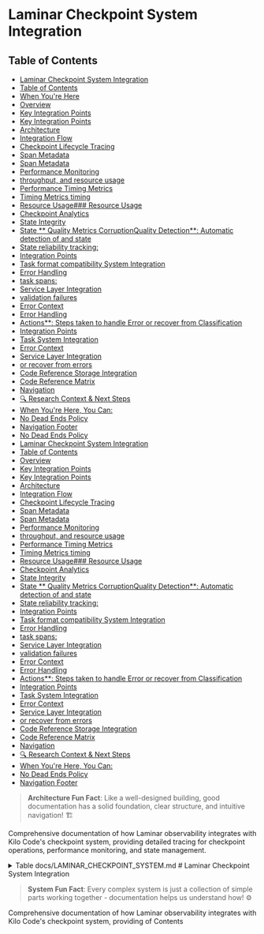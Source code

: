 # Laminar Checkpoint System Integration

## Table of Contents

* [Laminar Checkpoint System Integration](#laminar-checkpoint-system-integration)
* [Table of Contents](#table-of-contents)
* [When You're Here](#when-youre-here)
* [Overview](#overview)
* [Key Integration Points](#key-integration-points)
* [Key Integration Points](#key-integration-points)
* [Architecture](#architecture)
* [Integration Flow](#integration-flow)
* [Checkpoint Lifecycle Tracing](#checkpoint-lifecycle-tracing)
* [Span Metadata](#span-metadata)
* [Span Metadata](#span-metadata)
* [Performance Monitoring](#performance-monitoring)
* [throughput, and resource usage](#throughput-and-resource-usage)
* [Performance Timing Metrics](#performance-timing-metrics)
* [Timing Metrics timing](#timing-metrics-timing)
* [Resource Usage### Resource Usage](#resource-usage-resource-usage)
* [Checkpoint Analytics](#checkpoint-analytics)
* [State Integrity](#state-integrity)
* [State \*\* Quality Metrics CorruptionQuality Detection\*\*: Automatic detection of and state](#state-quality-metrics-corruptionquality-detection-automatic-detection-of-and-state)
* [State reliability tracking:](#state-reliability-tracking)
* [Integration Points](#integration-points)
* [Task format compatibility System Integration](#task-format-compatibility-system-integration)
* [Error Handling](#error-handling)
* [task spans:](#task-spans)
* [Service Layer Integration](#service-layer-integration)
* [validation failures](#validation-failures)
* [Error Context](#error-context)
* [Error Handling](#error-handling)
* [Actions\*\*: Steps taken to handle Error or recover from Classification](#actions-steps-taken-to-handle-error-or-recover-from-classification)
* [Integration Points](#integration-points)
* [Task System Integration](#task-system-integration)
* [Error Context](#error-context)
* [Service Layer Integration](#service-layer-integration)
* [or recover from errors](#or-recover-from-errors)
* [Code Reference Storage Integration](#code-reference-storage-integration)
* [Code Reference Matrix](#code-reference-matrix)
* [Navigation](#navigation)
* [🔍 Research Context & Next Steps](#-research-context--next-steps)
* [When You're Here, You Can:](#when-youre-here-you-can)
* [No Dead Ends Policy](#no-dead-ends-policy)
* [Navigation Footer](#navigation-footer)
* [No Dead Ends Policy](#no-dead-ends-policy)
* [Laminar Checkpoint System Integration](#laminar-checkpoint-system-integration)
* [Table of Contents](#table-of-contents)
* [Overview](#overview)
* [Key Integration Points](#key-integration-points)
* [Key Integration Points](#key-integration-points)
* [Architecture](#architecture)
* [Integration Flow](#integration-flow)
* [Checkpoint Lifecycle Tracing](#checkpoint-lifecycle-tracing)
* [Span Metadata](#span-metadata)
* [Span Metadata](#span-metadata)
* [Performance Monitoring](#performance-monitoring)
* [throughput, and resource usage](#throughput-and-resource-usage)
* [Performance Timing Metrics](#performance-timing-metrics)
* [Timing Metrics timing](#timing-metrics-timing)
* [Resource Usage### Resource Usage](#resource-usage-resource-usage)
* [Checkpoint Analytics](#checkpoint-analytics)
* [State Integrity](#state-integrity)
* [State \*\* Quality Metrics CorruptionQuality Detection\*\*: Automatic detection of and state](#state-quality-metrics-corruptionquality-detection-automatic-detection-of-and-state)
* [State reliability tracking:](#state-reliability-tracking)
* [Integration Points](#integration-points)
* [Task format compatibility System Integration](#task-format-compatibility-system-integration)
* [Error Handling](#error-handling)
* [task spans:](#task-spans)
* [Service Layer Integration](#service-layer-integration)
* [validation failures](#validation-failures)
* [Error Context](#error-context)
* [Error Handling](#error-handling)
* [Actions\*\*: Steps taken to handle Error or recover from Classification](#actions-steps-taken-to-handle-error-or-recover-from-classification)
* [Integration Points](#integration-points)
* [Task System Integration](#task-system-integration)
* [Error Context](#error-context)
* [Service Layer Integration](#service-layer-integration)
* [or recover from errors](#or-recover-from-errors)
* [Code Reference Storage Integration](#code-reference-storage-integration)
* [Code Reference Matrix](#code-reference-matrix)
* [Navigation](#navigation)
* [🔍 Research Context & Next Steps](#-research-context--next-steps)
* [When You're Here, You Can:](#when-youre-here-you-can)
* [No Dead Ends Policy](#no-dead-ends-policy)
* [Navigation Footer](#navigation-footer)

> **Architecture Fun Fact**: Like a well-designed building, good documentation has a solid
> foundation, clear structure, and intuitive navigation! 🏗️

Comprehensive documentation of how Laminar observability integrates with Kilo Code's checkpoint
system, providing detailed tracing for checkpoint operations, performance monitoring, and state
management.

<details><summary>Table<write_to_file>
<path>docs/LAMINAR_CHECKPOINT_SYSTEM.md</path>
<content>
# Laminar Checkpoint System Integration

> **System Fun Fact**: Every complex system is just a collection of simple parts working together -
> documentation helps us understand how! ⚙️

Comprehensive documentation of how Laminar observability integrates with Kilo Code's checkpoint
system, providing of Contents</summary>

* \[Overview]\(#overview detailed tracing for checkpoint operations, performance monitoring, and
  state management.

<details><summary>Table)
- Architecture
- [Checkpoint of Contents</summary>
- [Overview](#overview)
- \[Architecture]\(#architecture Lifecycle)
- Tracing]\(#checkpoint-lifecycle-tracing)
- \[ \[CheckpointPerformance Lifecycle Tracing]\(#checkpoint-lifecycle-tracing-monitoring)
  -performance-monitoring)
- \State ManagementPerformance Tracking
- Error Handling
- \[Integration Points
- Code Reference Matrix Monitoring]\(#performance-monitoring)
- State Management Tracking
- Integration Points -- Navigation

</details Error Handling
- Code Reference Matrix
- [>

Navigation]\(#navigation)

\</details## Overview

The Checkpoint>

## When You're Here

This document is part of the KiloCode project documentation. If you're not familiar with this
document's role or purpose, this section helps orient you.

* **Purpose**: \[Brief description of what this document covers]
* **Audience**: \[Who should read this document]
* **Prerequisites**: \[What you should know before reading]
* **Related Documents**: \[Links to related documentation]

## Overview

The Checkpoint System System manages task state persistence and recovery in Kilo Code. The Laminar
integration adds comprehensive observability to checkpoint manages the operations persistence and
restoration, of enabling detailed monitoring of task state save/load operations, performance
metrics, and throughout state management patterns the execution.

### Key Integration Points

* lifecycle. The Laminar integration **Operation Tracing**: Every checkpoint adds comprehensive
  observability to checkpoint operations, operation creates enabling detailed monitoring of a
  dedicated span save/load operations, performance metrics, and
* **Performance Metrics**: Save state/load timing and resource consistency usage tracking
* \*\*State.

### Key Integration Points

* **Operation Analytics**: Tracing\*\*: Every checkpoint save/load Checkpoint size, operation is
  traced frequency, and with full context
* **Performance Metrics effectiveness monitoring**: Timing
* \*\* andError Classification\*\*: resource usage Checkpoint for checkpoint operations
* \*\* failureState Validation\*\*: analysis and recovery tracking
* **Usage Patterns**: Checkpoint frequency and Tracking of state consistency and integrity
* **Error Classification**: Detailed error handling and recovery size tracking

## Architecture

````mermaid trend analysis

## Architecture

```m
graph TD
    A[Taskermaid
graph TD
    A[ Execution] --> B[Checkpoint Operation]
Task Execution    B] --> B[Checkpoint Operation --> C[Laminar Span]
    B --> C[Lamin Creation]
    C --> D[arOperation Span Creation]
    C --> D Metadata[Operation Metadata Capture]
    D --> E[ Capture]
    D --> E[Checkpoint Execution]
    E --> F[Checkpoint Execution]
    E --> F[ResultResult Processing]
    F --> G[ Validation]
Performance    F --> G[Performance Recording]
    G --> H[Span Recording Completion]
]
    G --> H[Span Completion]
    H --> I[Metrics    H --> I[ Aggregation]
````

### Integration Flow

1Metrics Aggregation]

```

### Integration Flow
1. **Span Creation**: When a. **Span Creation**: When checkpoint operation checkpoint operation is
initiated, a starts, new span span is created
2. ** is created withMetadata Capture operation metadata
2. ****: Operation type,Context Capture**: task context, and state information Task state recorded
3. **Execution Monitoring**: Checkpoint save/load, operation type, and environment details recorded
3. **Execution Monitoring operation with**: Checkpoint save/load timing measurement
4. **Result Validation**: State operation wrapped with timing integrity and consistency
4. **Result Analysis**: checks
5. **Performance Success/f Recordingailure status and performance**: metrics captured
 Resource usage and timing5. ** metricsState captured
6. **Span Finalization Analytics**: Checkpoint**: Complete size, span with success/failure status

## Checkpoint Lifecycle Tracing

### Span compression ratio, and Hierarchy

 storageCheckpoint spans are nested under task spans, maintaining execution context:

```

Task metrics 6. **Span Finalization Span ├── Checkpoint**: Complete trace Span 1 │ with ├── Save
Operation │ ├── comprehensive State checkpoint data

## Checkpoint Lifecycle Tracing

Serialization │ ├──### Span Hierarchy Checkpoint spans are nested Storage under task spans:

```
Task Span
├── Checkpoint Span 1
│   ├── Save Operation
│   ├── Write
│   └── State Validation
├── Checkpoint Span 2
│   ├── Load Operation
│   ├── State Deserialization
│   ├── Serialization
│   ├── Integrity Check
│   └── Storage Restoration Write
└── Checkpoint Span
│   └──3
```

### Span Metadata

Each Verification ├── Checkpoint Span 2 checkpoint span includes comprehensive metadata:

* \*\* └── Checkpoint Span 3 Operation Type\*\*: Save, load, or restore\`\`\`

### Span Metadata

Each checkpoint span includes operation

* **Task Context**: Task:
* ID **Operation Type**: Save, load,, user context, and execution state
* delete, \*\* or list operations
* **State Information**:Checkpoint ID\*\*: Unique identifier for the Size, complexity, and
  checkpoint
* \*\*Task content type
* \*\* Context\*\*:Storage Details\*\*: Associated task ID and Location, format execution context
* **, andStorage Details**: compression used
* **Performance Location, size, and Data**: Timing, compression information resource
* **Performance Data**: Timing, usage, and throughput

## Performance Monitoring

### throughput, and resource usage

## Performance Timing Metrics

Detailed Monitoring

### Timing Metrics timing

| Comprehensive timing analysis information for checkpoint operations: |
| -------------------------------------------------------------------: |

* \*\* **Serialization Time**: TimeOperation Duration\*\*: Total time for to convert state to
  checkpoint operations
* \*\* storable format
* **Serialization Time**: Time toI serialize/deserialize/O Time\*\*: Time spent reading task state
* **I/O from Time**: Time spent/writing to storage
* **Deserialization Time**: Time to restore state from storage on storage
* read/write operations
* **Compression Time**: Time **Validation Time**: Time spent verifying state integrity

for data compression/decompression

### Resource Usage### Resource Usage

Resource consumption tracking:

Resource consumption tracking- **Memory Usage**::

* Peak memory **Memory Usage**: Peak memory during checkpoint operations during- **CPU Usage**:
  Processing time serialization/deserialization
* **CPU Usage**: Processing for serialization time for/compression
* **Storage I/O**: compression/de Read/writecompression
* **Storage I/O**: throughput and Read/write operations and latency
* \*\*Network data Usage transfer rates
* **Network**: For Usage\*\*: For remote checkpoint storage

remote checkpoint storage## State Management Tracking

### Checkpoint Analytics

Detailed state management metrics:

* **Checkpoint Size**: Size of serialized

state## State Management Tracking

### State Integrity

Tracking of state consistency and integrity:

* \*\* data

* **Compression Ratio**:Checksum Validation\*\*: Effectiveness of Crypt compressionographic
  verification of state data algorithms

* **Change Frequency**:

* **Version How often Compatibility**: Ensuring state format checkpoints are compatibility created

* **- **Retention Policy**:Dependency Tracking**: Checkpoint Related state lifecycle components and
  relationships and cleanup patterns

* ### State \*\* Quality Metrics CorruptionQuality Detection\*\*: Automatic detection of and state

corruption

### State reliability tracking:

* **Data Integrity**: Evolution Monitoring Verification of checkpoint data consistency
* **Recovery Success**: Rate of successful state restoration how state- \*\* changes over time:
* **Change Frequency**: How often state is modified
* **Change Size**: Magnitude of state modifications
* **CorCheckpoint Frequencyruption Detection**: How\*\*: often checkpoints are Identification of
  created
* \*\*Retention corrupted checkpoints
* **Version Policy**: Compatibility\*\*: State retention and cleanup Checkpoint patterns

## Integration Points

### Task format compatibility System Integration

Checkpoint spans are children of tracking

## Error Handling

### task spans:

* Task context propagation for Error Classification Checkpoint errors are categorized:
* correlation
* User session tracking **Storage Errors across checkpoint operations -**: Disk space Hierarchical
  span, permission, or I/O failures
* **Serialization Errors**: relationships
* Task-level checkpoint aggregation

### Service Layer Integration

The LaminarService provides checkpoint tracing State serialization infrastructure:

* Standardized span creation for checkpoint/deserialization failures
* \*\* operations
* Performance monitoringCompression Errors\*\*: Data utilities
* State validation compression/decompression issues
* \*\* helpers
* Error handling andIntegrity Errors\*\*: Data corruption or recovery logic

### validation failures

### Error Context

Comprehensive Storage Integration error informationIntegration with:

* **Error various storage backends Location**::
* Local Where in the checkpoint process file system the error occurred
* \*\* operations
* Remote storageAffected Data\*\*: What services state data was
* Database impacted persistence
* Cloud storage
* \*\*Recovery providers

## Error Handling

### Actions\*\*: Steps taken to handle Error or recover from Classification

Checkpoint errors are errors

* **Impact Assessment**: How the error categorized for analysis:
* **Storage Errors**: I/O failures, permission issues, disk space
* **Serialization Errors**: affects task execution

## Integration Points

### Task System Integration

Checkpoint spans are State conversion failures, format issues

* **Integrity Errors**: children of task spans:
* Task ID propagation Checksum for correlation
* failures, corruption detection
* \*\* Execution context inheritance -Compatibility Errors\*\*: Version mismatches State change,
  format incompat tracking -ibilities

### Error Context

Comprehensive error information captured:

* \*\* RecoveryError Codes\*\*: Specific operation error identifiers
* \*\* tracingOperation Context

### Service Layer Integration

The\*\*: What LaminarService provides checkpoint utilities:

* was being attempted when error occurred
* Standardized \*\* span creation for checkpoint operations
* Performance monitoringState Information\*\*: helpers
* Error classification Details about the and state reporting
* State analytics being processed and metrics
* **Recovery Actions**: Steps taken to handle

### or recover from errors

## Code Reference Storage Integration

Matrix

| Component | File | KeyIntegration with various storage back Methods |ends Laminar Integration |
|-----------:

* Local| filesystem checkpoints------|-------------|-------------------| |
* RepoPerTask RemoteCheckpointService |
  \[`src storage (/services/checkcloud,points/RepoPerTaskCheckpoint network)
  Service.ts`]\(src/services/checkpoints/-
  Database-backed checkpoints -RepoPerTaskCheckpointService.ts) | Distributed storage systems
  `save()`, `load()`, \`restore

## Code Reference Matrix

|
Component()` | Span creation, performance tracking | | Checkpoint Manager | [`src/services/checkpoints/CheckpointManager.ts`](src/services/checkpoints/CheckpointManager.ts) |
`createCheckpoint()`, `restoreCheckpoint()` | Operation orchestration | | State Serializer | File | [`src/services/checkpoints/StateSerializer.ts`](src |/services/checkpoints/StateSerializer.ts) | Key
Methods | Laminar Integration | |-----------|------|-------------|-------------------| |
RepoPerTaskCheckpointService | [`src/services/checkpoints/RepoPerTaskCheckpointService.ts`](src/services/checkpoints/RepoPerTaskCheckpointService.ts)
| `save()`, `load()`, `delete()` | Span creation, performance tracking | | Checkpoint Manager | [`src/services/checkpoints/CheckpointManager.ts`](src/services/checkpoints/CheckpointManager.ts) |
`create
`serialize()`, `deserialize()` | Serialization monitoring | | Storage Backend |
\[`src/services/checkpoints/Checkpoint()`, `restoreCheckpoint()` | Operation orchestration | |
State Serializer |

\[`src/services/checkpoints/StateSerializer.ts`]\(srcStorage/services/checkBackend.ts`](src/services/checkpoints/StorageBackend.ts)
| `writepoints/StateSerializer.ts)
| `serialize()`, `deserialize()`
|()`, `read()` | I/O operation Serialization monitoring | tracing| | | Integrity Checker | [`src
Storage/services/checkpoints/IntegrityChecker.ts`]( Backend | [`src/services/checkpoints/src/services/checkpoints/IntegrityChecker.tsStorageBackend.ts`](src/services/checkpoints)
| `validate()`, `/StorageBackend.ts)
| `writechecksum()` | State validation()`, `read()\` | I/O tracking |

## Navigation

\<a id=" performance tracking |

\##navigation Navigation

<a id="navigation-footer">\</-footer"></a>

* Back: \[\`LAMaINAR\_SUBSYSTEMS\_INDEX>
* Back:
  \[`LAMIN.md`]\(AR\_SUBLAMINAR\_SUBSYSTEMSSYSTEMS\_README.md`](LAM_README.md:1) · Root:INAR [`LAMINAR\_SUBSYSTEMS\_INDEX\_SUBSYSTEMS\_README.md:1)
  · Root:

\[`LAMIN.md`]\(LAMINAR\_SUBSYSTEMSAR\_SUBSYSTEMS\_README.md`](LAMINAR_SUBSYSTEMS_README.md_README.md:1)
· Source: `/docs/LAMINAR\_CHECKPOINT\_SYSTEM:1)
· Source:.md#L1`</content> <line`/docs\_count>/LAMINAR\_CHECKPOINT\_SYSTEM.md#L1\`

## 🔍 Research Context & Next Steps

### When You're Here, You Can:

* *Understanding Laminar Observability:*\*

* **Next**: Check related Laminar documentation in the same directory

* **Related**: [Technical Glossary](../../GLOSSARY.md) for terminology,
  [Laminar Documentation](README.md) for context

* *Implementing Observability Features:*\*

* **Next**: [Repository Development Guide](GETTING_STARTED.md) →
  [Testing Infrastructure](../../testing/TESTING_STRATEGY.md)

* **Related**: [Orchestrator Documentation](../orchestrator/README.md) for integration patterns

* *Troubleshooting Observability Issues:*\*

* **Next**: [Race Condition Analysis](../README.md) →
  [Root Cause Analysis](DUPLICATE_API_REQUESTS_ROOT_CAUSE_ANALYSIS.md)

* **Related**: [Orchestrator Error Handling](../orchestrator/ORCHESTRATOR_ERROR_HANDLING.md) for
  common issues

### No Dead Ends Policy

Every page provides clear next steps based on your research goals. If you're unsure where to go
next, return to [Laminar Documentation](README.md) for guidance.

## Navigation Footer

* \*\*

## No Dead Ends Policy

Every section in this document connects you to your next step:

* **If you're new here**: Start with the [When You're Here](#when-youre-here) section

* **If you need context**: Check the [Research Context](#research-context) section

* **If you're ready to implement**: Jump to the implementation sections

* **If you're stuck**: Visit our [Troubleshooting Guide](../../tools/TROUBLESHOOTING_GUIDE.md)

* **If you need help**: Check the [Technical Glossary](../../GLOSSARY.md)

* *Navigation*\*: [← Back to Laminar Documentation](README.md) ·
  [📚 Technical Glossary](../../GLOSSARY.md) · [↑ Table of Contents](#-research-context--next-steps)
